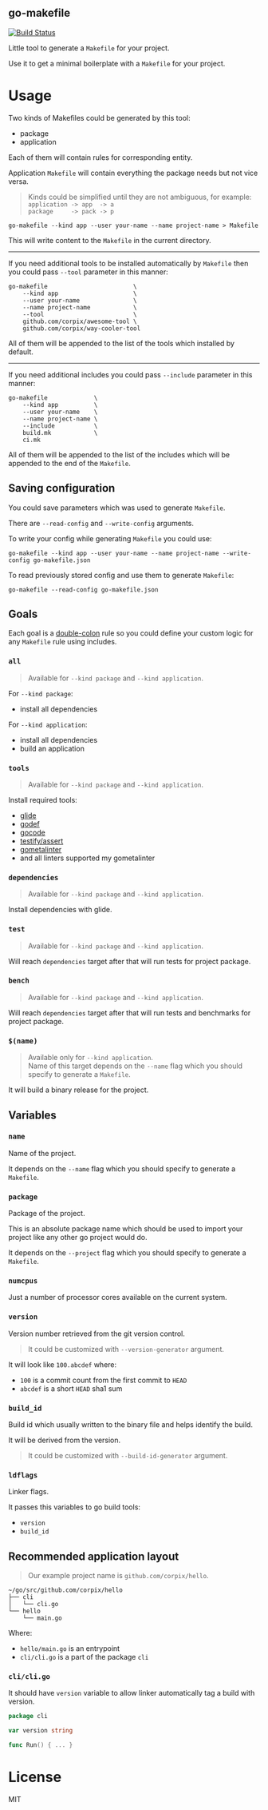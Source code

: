 go-makefile
------------------

[![Build Status](https://travis-ci.org/corpix/go-makefile.svg?branch=master)](https://travis-ci.org/corpix/go-makefile)

Little tool to generate a `Makefile` for your project.

Use it to get a minimal boilerplate with a `Makefile` for your project.

# Usage

Two kinds of Makefiles could be generated by this tool:

- package
- application

Each of them will contain rules for corresponding entity.

Application `Makefile` will contain everything the package needs but not vice versa.

> Kinds could be simplified until they are not ambiguous, for example: <br/>
> `application -> app  -> a` <br/>
> `package     -> pack -> p` <br/>

``` shell
go-makefile --kind app --user your-name --name project-name > Makefile
```

This will write content to the `Makefile` in the current directory.

--------------------------------------------------------------------------------------

If you need additional tools to be installed automatically by `Makefile` then
you could pass `--tool` parameter in this manner:

``` shell
go-makefile                        \
    --kind app                     \
    --user your-name               \
    --name project-name            \
    --tool                         \
    github.com/corpix/awesome-tool \
    github.com/corpix/way-cooler-tool
```

All of them will be appended to the list of the tools which installed by default.

--------------------------------------------------------------------------------------

If you need additional includes you could pass `--include` parameter in this manner:

``` shell
go-makefile             \
    --kind app          \
    --user your-name    \
    --name project-name \
    --include           \
    build.mk            \
    ci.mk
```

All of them will be appended to the list of the includes which will be appended to the end of the `Makefile`.

## Saving configuration

You could save parameters which was used to generate `Makefile`.

There are `--read-config` and `--write-config` arguments.

To write your config while generating `Makefile` you could use:

``` shell
go-makefile --kind app --user your-name --name project-name --write-config go-makefile.json
```

To read previously stored config and use them to generate `Makefile`:

``` shell
go-makefile --read-config go-makefile.json
```

## Goals

Each goal is a [double-colon](https://www.gnu.org/software/make/manual/html_node/Double_002dColon.html) rule so
you could define your custom logic for any `Makefile` rule using includes.

### `all`

> Available for `--kind package` and `--kind application`.

For `--kind package`:
- install all dependencies

For `--kind application`:
- install all dependencies
- build an application

### `tools`

> Available for `--kind package` and `--kind application`.

Install required tools:

- [glide](github.com/Masterminds/glide)
- [godef](github.com/rogpeppe/godef)
- [gocode](github.com/nsf/gocode)
- [testify/assert](github.com/stretchr/testify/assert)
- [gometalinter](github.com/alecthomas/gometalinter)
- and all linters supported my gometalinter

### `dependencies`

> Available for `--kind package` and `--kind application`.

Install dependencies with glide.

### `test`

> Available for `--kind package` and `--kind application`.

Will reach `dependencies` target after that will run tests for project package.

### `bench`

> Available for `--kind package` and `--kind application`.

Will reach `dependencies` target after that will run tests and benchmarks for project package.

### `$(name)`

> Available only for `--kind application`. <br/>
> Name of this target depends on the `--name` flag which you should specify to generate a `Makefile`.

It will build a binary release for the project.

## Variables

### `name`

Name of the project.

It depends on the `--name` flag which you should specify to generate a `Makefile`.

### `package`

Package of the project.

This is an absolute package name which should be used to import your project like any other go project would do.

It depends on the `--project` flag which you should specify to generate a `Makefile`.

### `numcpus`

Just a number of processor cores available on the current system.

### `version`

Version number retrieved from the git version control.

> It could be customized with `--version-generator` argument.

It will look like `100.abcdef` where:

- `100` is a commit count from the first commit to `HEAD`
- `abcdef` is a short `HEAD` sha1 sum

### `build_id`

Build id which usually written to the binary file and helps identify the build.

It will be derived from the version.

> It could be customized with `--build-id-generator` argument.

### `ldflags`

Linker flags.

It passes this variables to go build tools:

- `version`
- `build_id`


## Recommended application layout

> Our example project name is `github.com/corpix/hello`.

``` text
~/go/src/github.com/corpix/hello
├── cli
│   └── cli.go
└── hello
    └── main.go
```

Where:

- `hello/main.go` is an entrypoint
- `cli/cli.go` is a part of the package `cli`

### `cli/cli.go`

It should have `version` variable to allow linker automatically tag a build with version.

``` go
package cli

var version string

func Run() { ... }
```

# License

MIT
